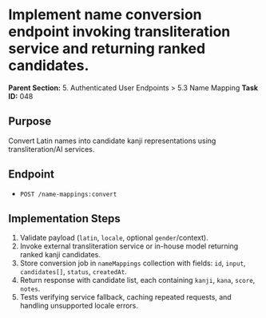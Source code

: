 # Implement name conversion endpoint invoking transliteration service and returning ranked candidates.

**Parent Section:** 5. Authenticated User Endpoints > 5.3 Name Mapping
**Task ID:** 048

## Purpose
Convert Latin names into candidate kanji representations using transliteration/AI services.

## Endpoint
- `POST /name-mappings:convert`

## Implementation Steps
1. Validate payload (`latin`, `locale`, optional `gender`/context).
2. Invoke external transliteration service or in-house model returning ranked kanji candidates.
3. Store conversion job in `nameMappings` collection with fields: `id`, `input`, `candidates[]`, `status`, `createdAt`.
4. Return response with candidate list, each containing `kanji`, `kana`, `score`, `notes`.
5. Tests verifying service fallback, caching repeated requests, and handling unsupported locale errors.
